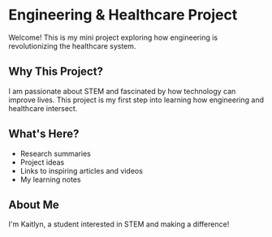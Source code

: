 # Engineering & Healthcare Project

Welcome! This is my mini project exploring how engineering is revolutionizing the healthcare system.

## Why This Project?
I am passionate about STEM and fascinated by how technology can improve lives. This project is my first step into learning how engineering and healthcare intersect.

## What's Here?
- Research summaries
- Project ideas
- Links to inspiring articles and videos
- My learning notes

## About Me
I'm Kaitlyn, a student interested in STEM and making a difference!
